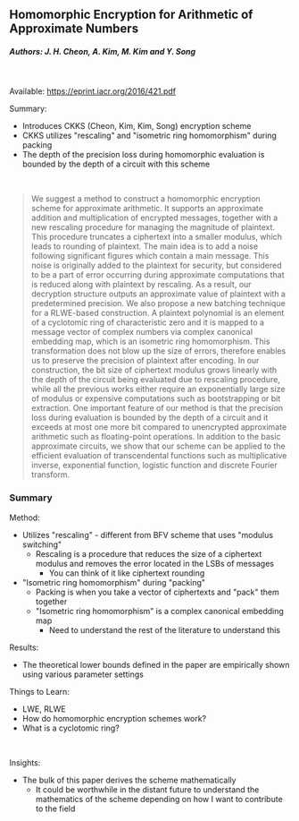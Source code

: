 ## Homomorphic Encryption for Arithmetic of Approximate Numbers
##### Authors: J. H. Cheon, A. Kim, M. Kim and Y. Song
<br />

Available: https://eprint.iacr.org/2016/421.pdf<br />

Summary:  
- Introduces CKKS (Cheon, Kim, Kim, Song) encryption scheme
- CKKS utilizes "rescaling" and "isometric ring homomorphism" during packing
- The depth of the precision loss during homomorphic evaluation is bounded by the depth of a circuit with this scheme

<br />

> We suggest a method to construct a homomorphic encryption scheme for approximate arithmetic. It supports an approximate addition and multiplication of encrypted messages,
together with a new rescaling procedure for managing the magnitude of plaintext. This procedure truncates a ciphertext into a smaller modulus, which leads to rounding of plaintext. The
main idea is to add a noise following significant figures which contain a main message. This noise
is originally added to the plaintext for security, but considered to be a part of error occurring
during approximate computations that is reduced along with plaintext by rescaling. As a result, our decryption structure outputs an approximate value of plaintext with a predetermined
precision.
We also propose a new batching technique for a RLWE-based construction. A plaintext polynomial is an element of a cyclotomic ring of characteristic zero and it is mapped to a message
vector of complex numbers via complex canonical embedding map, which is an isometric ring
homomorphism. This transformation does not blow up the size of errors, therefore enables us
to preserve the precision of plaintext after encoding.
In our construction, the bit size of ciphertext modulus grows linearly with the depth of the
circuit being evaluated due to rescaling procedure, while all the previous works either require
an exponentially large size of modulus or expensive computations such as bootstrapping or bit
extraction. One important feature of our method is that the precision loss during evaluation is
bounded by the depth of a circuit and it exceeds at most one more bit compared to unencrypted
approximate arithmetic such as floating-point operations. In addition to the basic approximate
circuits, we show that our scheme can be applied to the efficient evaluation of transcendental
functions such as multiplicative inverse, exponential function, logistic function and discrete
Fourier transform.

### Summary
Method:
- Utilizes "rescaling" - different from BFV scheme that uses "modulus switching"
    - Rescaling is a procedure that reduces the size of a ciphertext modulus and removes the error located in the LSBs of messages
        - You can think of it like ciphertext rounding
- "Isometric ring homomorphism" during "packing"
    - Packing is when you take a vector of ciphertexts and "pack" them together
    - "Isometric ring homomorphism" is a complex canonical embedding map
        - Need to understand the rest of the literature to understand this

Results:
- The theoretical lower bounds defined in the paper are empirically shown using various parameter settings

Things to Learn:
- LWE, RLWE
- How do homomorphic encryption schemes work?
- What is a cyclotomic ring?

<br />

Insights:
- The bulk of this paper derives the scheme mathematically
    - It could be worthwhile in the distant future to understand the mathematics of the scheme depending on how I want to contribute to the field
